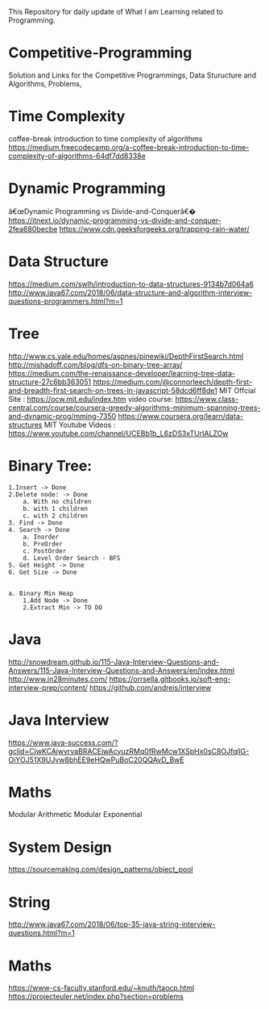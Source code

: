 This Repository for daily update of What I am Learning related to Programming.

# Competitive-Programming
Solution and Links for the Competitive Programmings, Data Sturucture and Algorithms, Problems,
# Time Complexity 
coffee-break introduction to time complexity of algorithms
https://medium.freecodecamp.org/a-coffee-break-introduction-to-time-complexity-of-algorithms-64df7dd8338e

# Dynamic Programming 
â€œDynamic Programming vs Divide-and-Conquerâ€� https://itnext.io/dynamic-programming-vs-divide-and-conquer-2fea680becbe
https://www.cdn.geeksforgeeks.org/trapping-rain-water/


# Data Structure
https://medium.com/swlh/introduction-to-data-structures-9134b7d064a6
http://www.java67.com/2018/06/data-structure-and-algorithm-interview-questions-programmers.html?m=1

# Tree

http://www.cs.yale.edu/homes/aspnes/pinewiki/DepthFirstSearch.html
http://mishadoff.com/blog/dfs-on-binary-tree-array/
https://medium.com/the-renaissance-developer/learning-tree-data-structure-27c6bb363051
https://medium.com/@connorleech/depth-first-and-breadth-first-search-on-trees-in-javascript-58dcd6ff8de1
MIT Offcial Site : https://ocw.mit.edu/index.htm
video course:
https://www.class-central.com/course/coursera-greedy-algorithms-minimum-spanning-trees-and-dynamic-prog/mming-7350
https://www.coursera.org/learn/data-structures
MIT Youtube Videos : https://www.youtube.com/channel/UCEBb1b_L6zDS3xTUrIALZOw

# Binary Tree:

	1.Insert -> Done
	2.Delete node: -> Done
		a. With no children
		b. with 1 children
		c. with 2 children
	3. Find -> Done
	4. Search -> Done
		a. Inorder
		b. PreOrder
		c. PostOrder
		d. Level Order Search - BFS
	5. Get Height -> Done
	6. Get Size -> Done
	
	
	a. Binary Min Heap
		1.Add Node -> Done
		2.Extract Min -> TO DO 


# Java
http://snowdream.github.io/115-Java-Interview-Questions-and-Answers/115-Java-Interview-Questions-and-Answers/en/index.html
http://www.in28minutes.com/ 
https://orrsella.gitbooks.io/soft-eng-interview-prep/content/
https://github.com/andreis/interview

# Java Interview

https://www.java-success.com/?gclid=CjwKCAjwyrvaBRACEiwAcyuzRMq0fRwMcw1XSpHx0sC8OJfqllG-OiYOJ51X9UJvw8bhEE9eHQwPuBoC20QQAvD_BwE

# Maths
Modular Arithmetic 
Modular Exponential 


# System Design

https://sourcemaking.com/design_patterns/object_pool

# String
http://www.java67.com/2018/06/top-35-java-string-interview-questions.html?m=1

# Maths
https://www-cs-faculty.stanford.edu/~knuth/taocp.html
https://projecteuler.net/index.php?section=problems



